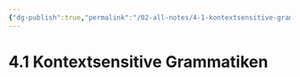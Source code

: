 ```yaml
---
{"dg-publish":true,"permalink":"/02-all-notes/4-1-kontextsensitive-grammatiken/","dgHomeLink":true,"dgPassFrontmatter":false}
---
```


# 4.1 Kontextsensitive Grammatiken